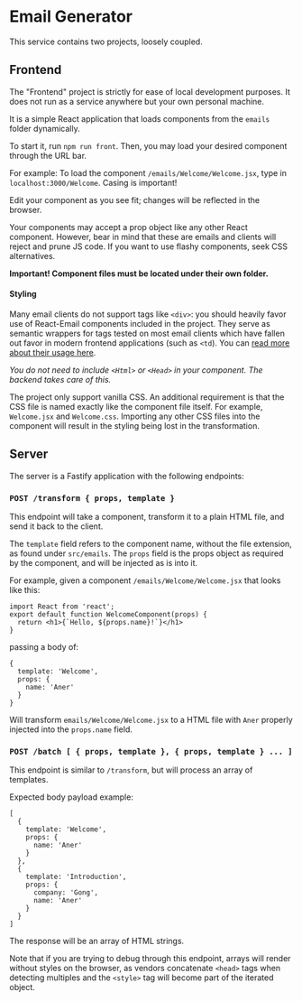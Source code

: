 # Email Generator

This service contains two projects, loosely coupled.

## Frontend

The "Frontend" project is strictly for ease of local development purposes. It does not run as a service anywhere but your own personal machine.

It is a simple React application that loads components from the `emails` folder dynamically.

To start it, run `npm run front`. Then, you may load your desired component through the URL bar.

For example: To load the component `/emails/Welcome/Welcome.jsx`, type in `localhost:3000/Welcome`. Casing is important!

Edit your component as you see fit; changes will be reflected in the browser.

Your components may accept a prop object like any other React component. However, bear in mind that these are emails and clients will reject and prune JS code. If you want to use flashy components, seek CSS alternatives.

**Important! Component files must be located under their own folder.**

#### Styling

Many email clients do not support tags like `<div>`: you should heavily favor use of React-Email components included in the project. They serve as semantic wrappers for tags tested on most email clients which have fallen out favor in modern frontend applications (such as `<td`). You can [read more about their usage here](https://react.email/docs/components/).

_You do not need to include `<Html>` or `<Head>` in your component. The backend takes care of this._

The project only support vanilla CSS. An additional requirement is that the CSS file is named exactly like the component file itself. For example, `Welcome.jsx` and `Welcome.css`. Importing any other CSS files into the component will result in the styling being lost in the transformation.

## Server

The server is a Fastify application with the following endpoints:

### `POST /transform { props, template } `

This endpoint will take a component, transform it to a plain HTML file, and send it back to the client.

The `template` field refers to the component name, without the file extension, as found under `src/emails`.
The `props` field is the props object as required by the component, and will be injected as is into it.

For example, given a component `/emails/Welcome/Welcome.jsx` that looks like this:

```
import React from 'react';
export default function WelcomeComponent(props) {
  return <h1>{`Hello, ${props.name}!`}</h1>
}
```

passing a body of:

```
{
  template: 'Welcome',
  props: {
    name: 'Aner'
  }
}
```

Will transform `emails/Welcome/Welcome.jsx` to a HTML file with `Aner` properly injected into the `props.name` field.

### `POST /batch [ { props, template }, { props, template } ... ] `

This endpoint is similar to `/transform`, but will process an array of templates.

Expected body payload example:

```
[
  {
    template: 'Welcome',
    props: {
      name: 'Aner'
    }
  },
  {
    template: 'Introduction',
    props: {
      company: 'Gong',
      name: 'Aner'
    }
  }
]
```

The response will be an array of HTML strings.

Note that if you are trying to debug through this endpoint, arrays will render without styles on the browser, as vendors concatenate `<head>` tags when detecting multiples and the `<style>` tag will become part of the iterated object.
